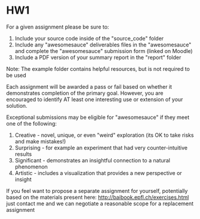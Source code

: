 # HW1

For a given assignment please be sure to:

1.  Include your source code inside of the "source_code" folder
2.  Include any "awesomesauce" deliverables files in the "awesomesauce" and complete the "awesomesauce" submission form (linked on Moodle)
3.  Include a PDF version of your summary report in the "report" folder

Note: The example folder contains helpful resources, but is not required to be used

Each assignment will be awarded a pass or fail based on whether it demonstrates completion of the primary goal. However, you are encouraged to identify AT least one interesting use or extension of your solution.

Exceptional submissions may be eligible for "awesomesauce" if they meet one of the following:
1. Creative - novel, unique, or even "weird" exploration (its OK to take risks and make mistakes!)
2. Surprising - for example an experiment that had very counter-intuitive results
3. Significant - demonstrates an insightful connection to a natural phenomenon
4. Artistic - includes a visualization that provides a new perspective or insight

If you feel want to propose a separate assignment for yourself, potentially based on the materials present here:
http://baibook.epfl.ch/exercises.html
just contact me and we can negotiate a reasonable scope for a replacement assignment